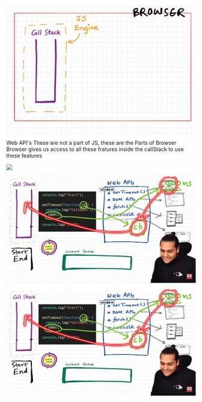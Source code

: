![](Functions/EL.png)

Web API's These are not a part of JS, these are the Parts of Browser
    Browser gives us access to all these fratures inside the callStack to use these features

![](Functions/WebAPI's.png)



![](Functions/EventLoop.png)

![](Functions/EventLoop.png)